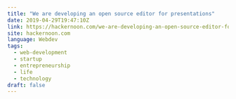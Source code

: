```yaml
---
title: "We are developing an open source editor for presentations"
date: 2019-04-29T19:47:10Z
link: https://hackernoon.com/we-are-developing-an-open-source-editor-for-presentations-9cfc69571133?source=rss----3a8144eabfe3---4
site: hackernoon.com
language: Webdev
tags:
  - web-development
  - startup
  - entrepreneurship
  - life
  - technology
draft: false
---
```

